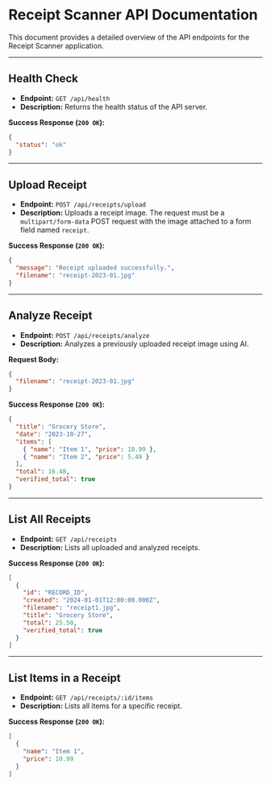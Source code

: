 # Receipt Scanner API Documentation

This document provides a detailed overview of the API endpoints for the Receipt Scanner application.

---

## Health Check

- **Endpoint:** `GET /api/health`
- **Description:** Returns the health status of the API server.

**Success Response (`200 OK`):**
```json
{
  "status": "ok"
}
```

---

## Upload Receipt

- **Endpoint:** `POST /api/receipts/upload`
- **Description:** Uploads a receipt image. The request must be a `multipart/form-data` POST request with the image attached to a form field named `receipt`.

**Success Response (`200 OK`):**
```json
{
  "message": "Receipt uploaded successfully.",
  "filename": "receipt-2023-01.jpg"
}
```

---

## Analyze Receipt

- **Endpoint:** `POST /api/receipts/analyze`
- **Description:** Analyzes a previously uploaded receipt image using AI.

**Request Body:**
```json
{
  "filename": "receipt-2023-01.jpg"
}
```

**Success Response (`200 OK`):**
```json
{
  "title": "Grocery Store",
  "date": "2023-10-27",
  "items": [
    { "name": "Item 1", "price": 10.99 },
    { "name": "Item 2", "price": 5.49 }
  ],
  "total": 16.48,
  "verified_total": true
}
```

---

## List All Receipts

- **Endpoint:** `GET /api/receipts`
- **Description:** Lists all uploaded and analyzed receipts.

**Success Response (`200 OK`):**
```json
[
  {
    "id": "RECORD_ID",
    "created": "2024-01-01T12:00:00.000Z",
    "filename": "receipt1.jpg",
    "title": "Grocery Store",
    "total": 25.50,
    "verified_total": true
  }
]
```

---

## List Items in a Receipt

- **Endpoint:** `GET /api/receipts/:id/items`
- **Description:** Lists all items for a specific receipt.

**Success Response (`200 OK`):**
```json
[
  {
    "name": "Item 1",
    "price": 10.99
  }
]
``` 